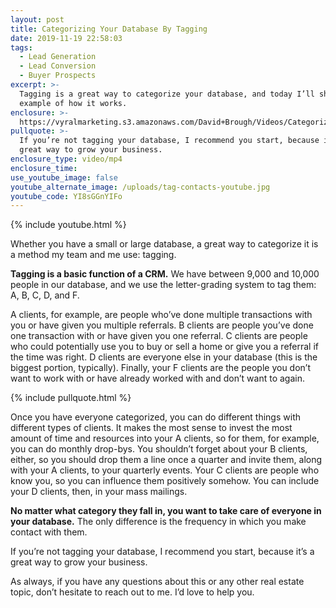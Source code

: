 ```yaml
---
layout: post
title: Categorizing Your Database By Tagging
date: 2019-11-19 22:58:03
tags:
  - Lead Generation
  - Lead Conversion
  - Buyer Prospects
excerpt: >-
  Tagging is a great way to categorize your database, and today I’ll show you an
  example of how it works.
enclosure: >-
  https://vyralmarketing.s3.amazonaws.com/David+Brough/Videos/Categorizing+Your+Database+By+Tagging.mp4
pullquote: >-
  If you’re not tagging your database, I recommend you start, because it’s a
  great way to grow your business.
enclosure_type: video/mp4
enclosure_time:
use_youtube_image: false
youtube_alternate_image: /uploads/tag-contacts-youtube.jpg
youtube_code: YI8sGGnYIFo
---
```


{% include youtube.html %}

Whether you have a small or large database, a great way to categorize it is a method my team and me use: tagging.

**Tagging is a basic function of a CRM.** We have between 9,000 and 10,000 people in our database, and we use the letter-grading system to tag them: A, B, C, D, and F.&nbsp;

A clients, for example, are people who’ve done multiple transactions with you or have given you multiple referrals. B clients are people you’ve done one transaction with or have given you one referral. C clients are people who could potentially use you to buy or sell a home or give you a referral if the time was right. D clients are everyone else in your database (this is the biggest portion, typically). Finally, your F clients are the people you don’t want to work with or have already worked with and don’t want to again.&nbsp;

{% include pullquote.html %}

Once you have everyone categorized, you can do different things with different types of clients. It makes the most sense to invest the most amount of time and resources into your A clients, so for them, for example, you can do monthly drop-bys. You shouldn’t forget about your B clients, either, so you should drop them a line once a quarter and invite them, along with your A clients, to your quarterly events. Your C clients are people who know you, so you can influence them positively somehow. You can include your D clients, then, in your mass mailings.&nbsp;

**No matter what category they fall in, you want to take care of everyone in your database.** The only difference is the frequency in which you make contact with them.&nbsp;

If you’re not tagging your database, I recommend you start, because it’s a great way to grow your business.&nbsp;

As always, if you have any questions about this or any other real estate topic, don’t hesitate to reach out to me. I’d love to help you.
